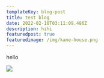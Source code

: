 ```yaml
---
templateKey: blog-post
title: test blog
date: 2022-02-10T03:11:09.486Z
description: hihi
featuredpost: true
featuredimage: /img/kame-house.png
---
```

hello

![](/img/kame-house.png)